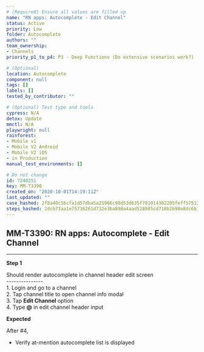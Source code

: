 ```yaml
---
# (Required) Ensure all values are filled up
name: "RN apps: Autocomplete - Edit Channel"
status: Active
priority: Low
folder: Autocomplete
authors: ""
team_ownership:
- Channels
priority_p1_to_p4: P3 - Deep Functions (Do extensive scenarios work?)

# (Optional)
location: Autocomplete
component: null
tags: []
labels: []
tested_by_contributor: ""

# (Optional) Test type and tools
cypress: N/A
detox: Update
mmctl: N/A
playwright: null
rainforest:
- Mobile v1
- Mobile V2 Android
- Mobile V2 iOS
- in Production
manual_test_environments: []

# Do not change
id: 7240251
key: MM-T3390
created_on: "2020-10-01T14:19:11Z"
last_updated: ""
case_hashed: 2f8a40c56cfa1d57dba5a25966c98d53d635f701014302205feff57512493040d907f34e657c8a05fc103153abe50142
steps_hashed: 2dcb73aa1e75736261d732e3ba890a4aad528985cd710b2b98e8dc6b189a126db415f0eeee383f6a015928a643732ff0
---
```


<!-- (Auto-generated) Based on frontmatter's "key" and "name" -->

## MM-T3390: RN apps: Autocomplete - Edit Channel

---

**Step 1**

Should render autocomplete in channel header edit screen\
\---------------\
1\. Login and go to a channel\
2\. Tap channel title to open channel info modal\
3\. Tap **Edit Channel** option\
4\. Type **@** in edit channel header input

**Expected**

After #4,

- Verify at-mention autocomplete list is displayed
